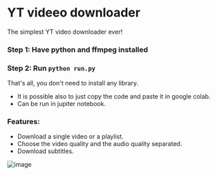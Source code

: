 # YT videeo downloader

The simplest YT video downloader ever!
### Step 1: Have python and ffmpeg installed
### Step 2: Run `python run.py`
That's all, you don't need to install any library.
- It is possible also to just copy the code and paste it in google colab.
- Can be run in jupiter notebook.

### Features:
- Download a single video or a playlist.
- Choose the video quality and the audio quality separated.
- Download subtitles.

![image](https://github.com/user-attachments/assets/fb18fabd-32b0-44cc-84d9-3a6638162407)
